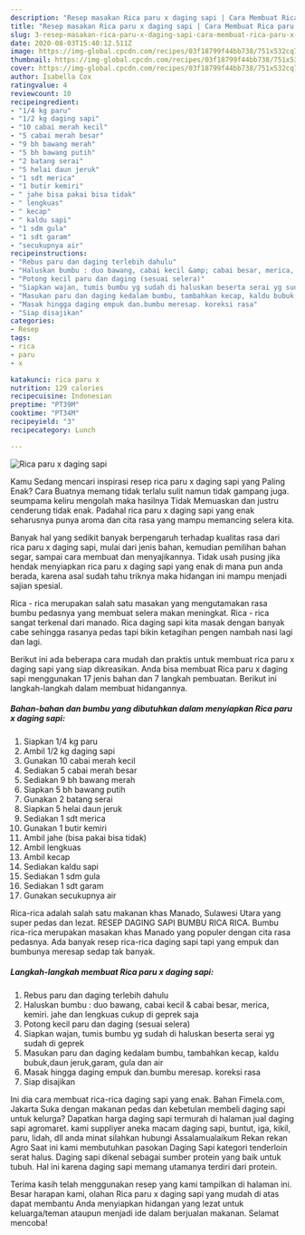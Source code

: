 ```yaml
---
description: "Resep masakan Rica paru x daging sapi | Cara Membuat Rica paru x daging sapi Yang Enak Banget"
title: "Resep masakan Rica paru x daging sapi | Cara Membuat Rica paru x daging sapi Yang Enak Banget"
slug: 3-resep-masakan-rica-paru-x-daging-sapi-cara-membuat-rica-paru-x-daging-sapi-yang-enak-banget
date: 2020-08-03T15:40:12.511Z
image: https://img-global.cpcdn.com/recipes/03f18799f44bb738/751x532cq70/rica-paru-x-daging-sapi-foto-resep-utama.jpg
thumbnail: https://img-global.cpcdn.com/recipes/03f18799f44bb738/751x532cq70/rica-paru-x-daging-sapi-foto-resep-utama.jpg
cover: https://img-global.cpcdn.com/recipes/03f18799f44bb738/751x532cq70/rica-paru-x-daging-sapi-foto-resep-utama.jpg
author: Isabella Cox
ratingvalue: 4
reviewcount: 10
recipeingredient:
- "1/4 kg paru"
- "1/2 kg daging sapi"
- "10 cabai merah kecil"
- "5 cabai merah besar"
- "9 bh bawang merah"
- "5 bh bawang putih"
- "2 batang serai"
- "5 helai daun jeruk"
- "1 sdt merica"
- "1 butir kemiri"
- " jahe bisa pakai bisa tidak"
- " lengkuas"
- " kecap"
- " kaldu sapi"
- "1 sdm gula"
- "1 sdt garam"
- "secukupnya air"
recipeinstructions:
- "Rebus paru dan daging terlebih dahulu"
- "Haluskan bumbu : duo bawang, cabai kecil &amp; cabai besar, merica, kemiri. jahe dan lengkuas cukup di geprek saja"
- "Potong kecil paru dan daging (sesuai selera)"
- "Siapkan wajan, tumis bumbu yg sudah di haluskan beserta serai yg sudah di geprek"
- "Masukan paru dan daging kedalam bumbu, tambahkan kecap, kaldu bubuk,daun jeruk,garam, gula dan air"
- "Masak hingga daging empuk dan.bumbu meresap. koreksi rasa"
- "Siap disajikan"
categories:
- Resep
tags:
- rica
- paru
- x

katakunci: rica paru x 
nutrition: 129 calories
recipecuisine: Indonesian
preptime: "PT39M"
cooktime: "PT34M"
recipeyield: "3"
recipecategory: Lunch

---
```



![Rica paru x daging sapi](https://img-global.cpcdn.com/recipes/03f18799f44bb738/751x532cq70/rica-paru-x-daging-sapi-foto-resep-utama.jpg)

Kamu Sedang mencari inspirasi resep rica paru x daging sapi yang Paling Enak? Cara Buatnya memang tidak terlalu sulit namun tidak gampang juga. seumpama keliru mengolah maka hasilnya Tidak Memuaskan dan justru cenderung tidak enak. Padahal rica paru x daging sapi yang enak seharusnya punya aroma dan cita rasa yang mampu memancing selera kita.

Banyak hal yang sedikit banyak berpengaruh terhadap kualitas rasa dari rica paru x daging sapi, mulai dari jenis bahan, kemudian pemilihan bahan segar, sampai cara membuat dan menyajikannya. Tidak usah pusing jika hendak menyiapkan rica paru x daging sapi yang enak di mana pun anda berada, karena asal sudah tahu triknya maka hidangan ini mampu menjadi sajian spesial.

Rica - rica merupakan salah satu masakan yang mengutamakan rasa bumbu pedasnya yang membuat selera makan meningkat. Rica - rica sangat terkenal dari manado. Rica daging sapi kita masak dengan banyak cabe sehingga rasanya pedas tapi bikin ketagihan pengen nambah nasi lagi dan lagi.


Berikut ini ada beberapa cara mudah dan praktis untuk membuat rica paru x daging sapi yang siap dikreasikan. Anda bisa membuat Rica paru x daging sapi menggunakan 17 jenis bahan dan 7 langkah pembuatan. Berikut ini langkah-langkah dalam membuat hidangannya.

<!--inarticleads1-->

##### Bahan-bahan dan bumbu yang dibutuhkan dalam menyiapkan Rica paru x daging sapi:

1. Siapkan 1/4 kg paru
1. Ambil 1/2 kg daging sapi
1. Gunakan 10 cabai merah kecil
1. Sediakan 5 cabai merah besar
1. Sediakan 9 bh bawang merah
1. Siapkan 5 bh bawang putih
1. Gunakan 2 batang serai
1. Siapkan 5 helai daun jeruk
1. Sediakan 1 sdt merica
1. Gunakan 1 butir kemiri
1. Ambil  jahe (bisa pakai bisa tidak)
1. Ambil  lengkuas
1. Ambil  kecap
1. Sediakan  kaldu sapi
1. Sediakan 1 sdm gula
1. Sediakan 1 sdt garam
1. Gunakan secukupnya air


Rica-rica adalah salah satu makanan khas Manado, Sulawesi Utara yang super pedas dan lezat. RESEP DAGING SAPI BUMBU RICA RICA. Bumbu rica-rica merupakan masakan khas Manado yang populer dengan cita rasa pedasnya. Ada banyak resep rica-rica daging sapi tapi yang empuk dan bumbunya meresap sedap tak banyak. 

<!--inarticleads2-->

##### Langkah-langkah membuat Rica paru x daging sapi:

1. Rebus paru dan daging terlebih dahulu
1. Haluskan bumbu : duo bawang, cabai kecil &amp; cabai besar, merica, kemiri. jahe dan lengkuas cukup di geprek saja
1. Potong kecil paru dan daging (sesuai selera)
1. Siapkan wajan, tumis bumbu yg sudah di haluskan beserta serai yg sudah di geprek
1. Masukan paru dan daging kedalam bumbu, tambahkan kecap, kaldu bubuk,daun jeruk,garam, gula dan air
1. Masak hingga daging empuk dan.bumbu meresap. koreksi rasa
1. Siap disajikan


Ini dia cara membuat rica-rica daging sapi yang enak. Bahan Fimela.com, Jakarta Suka dengan makanan pedas dan kebetulan membeli daging sapi untuk kelurga? Dapatkan harga daging sapi termurah di halaman jual daging sapi agromaret. kami suppliyer aneka macam daging sapi, buntut, iga, kikil, paru, lidah, dll anda minat silahkan hubungi Assalamualaikum Rekan rekan Agro Saat ini kami membutuhkan pasokan Daging Sapi kategori tenderloin serat halus. Daging sapi dikenal sebagai sumber protein yang baik untuk tubuh. Hal ini karena daging sapi memang utamanya terdiri dari protein. 

Terima kasih telah menggunakan resep yang kami tampilkan di halaman ini. Besar harapan kami, olahan Rica paru x daging sapi yang mudah di atas dapat membantu Anda menyiapkan hidangan yang lezat untuk keluarga/teman ataupun menjadi ide dalam berjualan makanan. Selamat mencoba!
